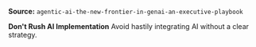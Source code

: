 **Source:** `agentic-ai-the-new-frontier-in-genai-an-executive-playbook`

**Don't Rush AI Implementation**
Avoid hastily integrating AI without a clear strategy.
